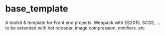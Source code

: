 # base_template
A toolkit &amp; template for Front end projects. Webpack with ES2015, SCSS, ... to be extended with hot reloader, image compression, minifiers. etc
